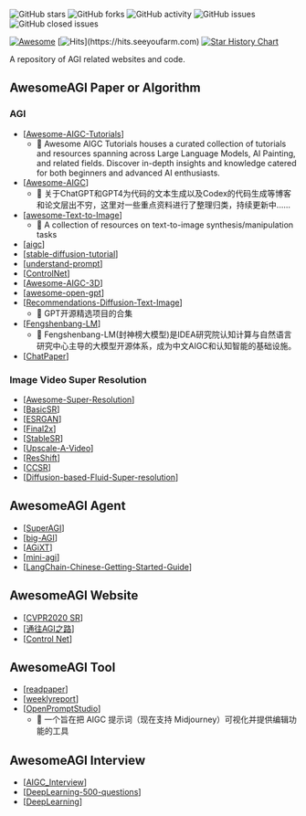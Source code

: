 <p>

 ![GitHub stars](https://img.shields.io/github/stars/zhengkai15/AwesomeAGI.svg?color=red&style=for-the-badge)
 ![GitHub forks](https://img.shields.io/github/forks/zhengkai15/AwesomeAGI.svg?style=for-the-badge)
 ![GitHub activity](https://img.shields.io/github/last-commit/zhengkai15/AwesomeAGI?color=yellow&style=for-the-badge)
 ![GitHub issues](https://img.shields.io/github/issues/zhengkai15/AwesomeAGI?style=for-the-badge)
 ![GitHub closed issues](https://img.shields.io/github/issues-closed/zhengkai15/AwesomeAGI?color=inactive&style=for-the-badge)

 [![Awesome](https://cdn.rawgit.com/sindresorhus/awesome/d7305f38d29fed78fa85652e3a63e154dd8e8829/media/badge.svg)](https://github.com/sindresorhus/awesome)
 [![Hits](https://hits.seeyoufarm.com/api/count/incr/badge.svg?url=https%3A%2F%2Fgithub.com%2Fzhengkai15%2AwesomeAGI&count_bg=%23DD4B78&title_bg=%23555555&icon=jabber.svg&icon_color=%23E7E7E7&title=Hits(2024.01~)&edge_flat=false)](https://hits.seeyoufarm.com)
 [![Star History Chart](https://api.star-history.com/svg?repos=zhengkai15/AwesomeAGI&type=Date)](https://star-history.com/#zhengkai15/AwesomeAGI&Date)
</p>
A repository of AGI related websites and code.

## AwesomeAGI Paper or Algorithm
### AGI
* [[Awesome-AIGC-Tutorials](https://github.com/luban-agi/Awesome-AIGC-Tutorials)]
   - 🍬 Awesome AIGC Tutorials houses a curated collection of tutorials and resources spanning across Large Language Models, AI Painting, and related fields. Discover in-depth insights and knowledge catered for both beginners and advanced AI enthusiasts.
* [[Awesome-AIGC](https://github.com/wshzd/Awesome-AIGC)]
  - 🍬 关于ChatGPT和GPT4为代码的文本生成以及Codex的代码生成等博客和论文层出不穷，这里对一些重点资料进行了整理归类，持续更新中......
* [[awesome-Text-to-Image](https://github.com/Yutong-Zhou-cv/awesome-Text-to-Image)]
  - 🍬 A collection of resources on text-to-image synthesis/manipulation tasks
* [[aigc](https://github.com/phodal/aigc)]
* [[stable-diffusion-tutorial](https://github.com/ai-vip/stable-diffusion-tutorial)]
* [[understand-prompt](https://github.com/phodal/understand-prompt)]
* [[ControlNet](https://github.com/lllyasviel/ControlNet)]
* [[Awesome-AIGC-3D](https://github.com/hitcslj/Awesome-AIGC-3D)]
* [[awesome-open-gpt](https://github.com/EwingYangs/awesome-open-gpt)]
* [[Recommendations-Diffusion-Text-Image](https://github.com/yeungchenwa/Recommendations-Diffusion-Text-Image)]
  - 🍬 GPT开源精选项目的合集
* [[Fengshenbang-LM](https://github.com/IDEA-CCNL/Fengshenbang-LM)]
  - 🍬 Fengshenbang-LM(封神榜大模型)是IDEA研究院认知计算与自然语言研究中心主导的大模型开源体系，成为中文AIGC和认知智能的基础设施。
* [[ChatPaper](https://github.com/kaixindelele/ChatPaper)]
### Image Video Super Resolution
* [[Awesome-Super-Resolution](https://github.com/ChaofWang/Awesome-Super-Resolution)]
* [[BasicSR](https://github.com/XPixelGroup/BasicSR)]
* [[ESRGAN](https://github.com/xinntao/ESRGAN)]
* [[Final2x](https://github.com/Tohrusky/Final2x)]
* [[StableSR](https://github.com/IceClear/StableSR)]
* [[Upscale-A-Video](https://github.com/sczhou/Upscale-A-Video)]
* [[ResShift](https://github.com/zsyOAOA/ResShift)]
* [[CCSR](https://github.com/csslc/CCSR)]
* [[Diffusion-based-Fluid-Super-resolution](https://github.com/BaratiLab/Diffusion-based-Fluid-Super-resolution)]

## AwesomeAGI Agent
* [[SuperAGI](https://github.com/TransformerOptimus/SuperAGI)]
* [[big-AGI](https://github.com/enricoros/big-AGI)]
* [[AGiXT](https://github.com/Josh-XT/AGiXT)]
* [[mini-agi](https://github.com/muellerberndt/mini-agi)]
* [[LangChain-Chinese-Getting-Started-Guide](https://github.com/liaokongVFX/LangChain-Chinese-Getting-Started-Guide)]

## AwesomeAGI Website
* [[CVPR2020 SR](https://www.cnblogs.com/Kobaayyy/p/13163056.html)]
* [[通往AGI之路](https://waytoagi.feishu.cn/wiki/QPe5w5g7UisbEkkow8XcDmOpn8e)]
* [[Control Net](https://zhuanlan.zhihu.com/p/640637930)]

## AwesomeAGI Tool
* [[readpaper](https://readpaper.com/search)]
* [[weeklyreport](https://weeklyreport.avemaria.fun/zh)]
* [[OpenPromptStudio](https://github.com/Moonvy/OpenPromptStudio)]
  - 🍬 一个旨在把 AIGC 提示词（现在支持 Midjourney）可视化并提供编辑功能的工具

## AwesomeAGI Interview
* [[AIGC_Interview](https://github.com/EmbraceAGI/AIGC_Interview)]
* [[DeepLearning-500-questions](https://github.com/ChaofWang/DeepLearning-500-questions)]
* [[DeepLearning](https://github.com/Mikoto10032/DeepLearning)]

